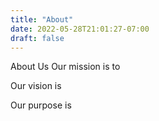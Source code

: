 ```yaml
---
title: "About"
date: 2022-05-28T21:01:27-07:00
draft: false 
---
```


About Us
Our mission is to 

Our vision is

Our purpose is 


